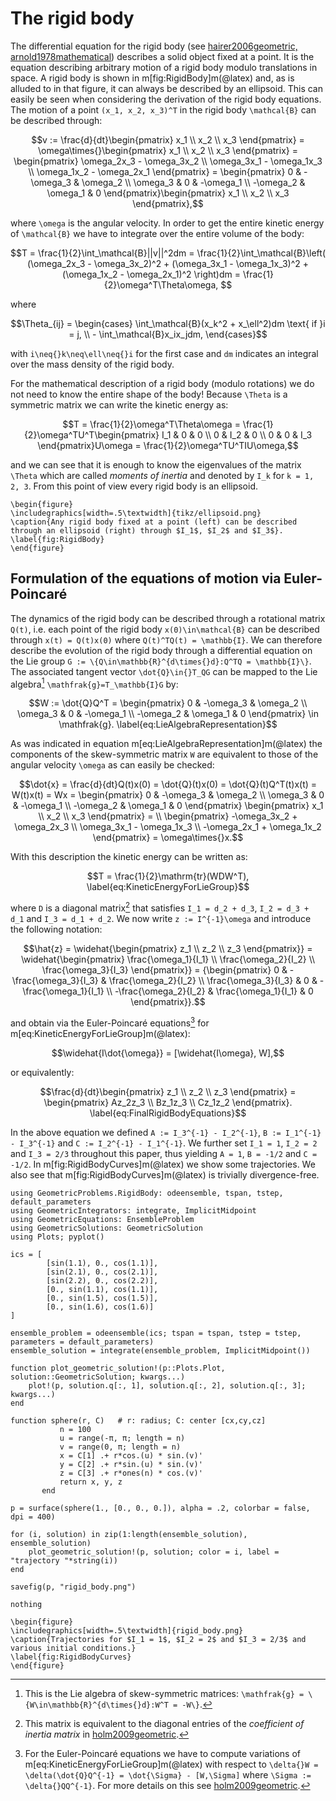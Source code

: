 # The rigid body

The differential equation for the rigid body (see [hairer2006geometric, arnold1978mathematical](@cite)) describes a solid object fixed at a point. It is the equation describing arbitrary motion of a rigid body modulo translations in space. A rigid body is shown in m[fig:RigidBody]m(@latex) and, as is alluded to in that figure, it can always be described by an ellipsoid. This can easily be seen when considering the derivation of the rigid body equations. The motion of a point ``(x_1, x_2, x_3)^T`` in the rigid body ``\mathcal{B}`` can be described through: 

```math
v := \frac{d}{dt}\begin{pmatrix} x_1 \\ x_2 \\ x_3 \end{pmatrix} = \omega\times{}\begin{pmatrix} x_1 \\ x_2 \\ x_3 \end{pmatrix} = \begin{pmatrix} \omega_2x_3 - \omega_3x_2 \\ \omega_3x_1 - \omega_1x_3 \\ \omega_1x_2 - \omega_2x_1 \end{pmatrix} = \begin{pmatrix} 0 & - \omega_3 & \omega_2 \\ \omega_3 & 0 & -\omega_1 \\ -\omega_2 & \omega_1 & 0 \end{pmatrix}\begin{pmatrix} x_1 \\ x_2 \\ x_3 \end{pmatrix},
```

where ``\omega`` is the angular velocity. In order to get the entire kinetic energy of ``\mathcal{B}`` we have to integrate over the entire volume of the body:

```math
T  = \frac{1}{2}\int_\mathcal{B}||v||^2dm = \frac{1}{2}\int_\mathcal{B}\left( (\omega_2x_3 - \omega_3x_2)^2 + (\omega_3x_1 - \omega_1x_3)^2 + (\omega_1x_2 - \omega_2x_1)^2 \right)dm = \frac{1}{2}\omega^T\Theta\omega,        
```

where 

```math
\Theta_{ij} = \begin{cases} \int_\mathcal{B}(x_k^2 + x_\ell^2)dm \text{ if }i = j, \\  
                             -  \int_\mathcal{B}x_ix_jdm, \end{cases}
```

with ``i\neq{}k\neq\ell\neq{}i`` for the first case and ``dm`` indicates an integral over the mass density of the rigid body.

For the mathematical description of a rigid body (modulo rotations) we do not need to know the entire shape of the body! Because ``\Theta`` is a symmetric matrix we can write the kinetic energy as:

```math
T = \frac{1}{2}\omega^T\Theta\omega = \frac{1}{2}\omega^TU^T\begin{pmatrix} I_1 & 0 & 0 \\ 0 & I_2 & 0 \\ 0 & 0 & I_3 \end{pmatrix}U\omega = \frac{1}{2}\omega^TU^TIU\omega,
```

and we can see that it is enough to know the eigenvalues of the matrix ``\Theta`` which are called *moments of inertia* and denoted by ``I_k`` for ``k = 1, 2, 3``. From this point of view every rigid body is an ellipsoid. 

```@raw latex
\begin{figure}
\includegraphics[width=.5\textwidth]{tikz/ellipsoid.png}
\caption{Any rigid body fixed at a point (left) can be described through an ellipsoid (right) through $I_1$, $I_2$ and $I_3$}.
\label{fig:RigidBody}
\end{figure}
```

## Formulation of the equations of motion via Euler-Poincaré

The dynamics of the rigid body can be described through a rotational matrix ``Q(t)``, i.e. each point of the rigid body ``x(0)\in\mathcal{B}`` can be described through ``x(t) = Q(t)x(0)`` where ``Q(t)^TQ(t) = \mathbb{I}``. We can therefore describe the evolution of the rigid body through a differential equation on the Lie group ``G := \{Q\in\mathbb{R}^{d\times{}d}:Q^TQ = \mathbb{I}\}``. The associated tangent vector ``\dot{Q}\in{}T_QG`` can be mapped to the Lie algebra[^1] ``\mathfrak{g}=T_\mathbb{I}G`` by:

```math
W := \dot{Q}Q^T = \begin{pmatrix} 0 & -\omega_3 & \omega_2 \\ \omega_3 & 0 & -\omega_1 \\ -\omega_2 & \omega_1 & 0 \end{pmatrix} \in \mathfrak{g}. 
\label{eq:LieAlgebraRepresentation}
```
[^1]: This is the Lie algebra of skew-symmetric matrices: ``\mathfrak{g} = \{W\in\mathbb{R}^{d\times{}d}:W^T = -W\}``.

As was indicated in equation m[eq:LieAlgebraRepresentation]m(@latex) the components of the skew-symmetric matrix ``W`` are equivalent to those of the angular velocity ``\omega`` as can easily be checked: 

```math
\dot{x} = \frac{d}{dt}Q(t)x(0) = \dot{Q}(t)x(0) = \dot{Q}(t)Q^T(t)x(t) = W(t)x(t) = Wx = \begin{pmatrix} 0 & -\omega_3 & \omega_2 \\ \omega_3 & 0 & -\omega_1 \\ -\omega_2 & \omega_1 & 0 \end{pmatrix} \begin{pmatrix} x_1 \\ x_2 \\ x_3 \end{pmatrix} = \\ \begin{pmatrix}  -\omega_3x_2 + \omega_2x_3 \\ \omega_3x_1 - \omega_1x_3 \\ -\omega_2x_1 + \omega_1x_2 \end{pmatrix} = \omega\times{}x.
```

With this description the kinetic energy can be written as: 

```math
T = \frac{1}{2}\mathrm{tr}(WDW^T),
\label{eq:KineticEnergyForLieGroup}
```
where ``D`` is a diagonal matrix[^2] that satisfies ``I_1 = d_2 + d_3``, ``I_2 = d_3 + d_1`` and ``I_3 = d_1 + d_2``. We now write ``z := I^{-1}\omega`` and introduce the following notation: 

```math
\hat{z} = \widehat{\begin{pmatrix} z_1 \\ z_2 \\ z_3 \end{pmatrix}} = \widehat{\begin{pmatrix} \frac{\omega_1}{I_1} \\ \frac{\omega_2}{I_2} \\ \frac{\omega_3}{I_3} \end{pmatrix}} = {\begin{pmatrix} 0 & -\frac{\omega_3}{I_3} & \frac{\omega_2}{I_2} \\ \frac{\omega_3}{I_3} & 0 & -\frac{\omega_1}{I_1} \\ -\frac{\omega_2}{I_2} & \frac{\omega_1}{I_1} & 0 \end{pmatrix}}.
```

[^2]: This matrix is equivalent to the diagonal entries of the *coefficient of inertia matrix* in [holm2009geometric](@cite).

and obtain via the Euler-Poincaré equations[^3] for m[eq:KineticEnergyForLieGroup]m(@latex): 

[^3]: For the Euler-Poincaré equations we have to compute variations of m[eq:KineticEnergyForLieGroup]m(@latex) with respect to ``\delta{}W = \delta(\dot{Q}Q^{-1} = \dot{\Sigma} - [W,\Sigma]`` where ``\Sigma := \delta{}QQ^{-1}``. For more details on this see [holm2009geometric](@cite).

```math
\widehat{I\dot{\omega}} = [\widehat{I\omega}, W],
```

or equivalently:

```math
\frac{d}{dt}\begin{pmatrix} z_1 \\  z_2 \\ z_3  \end{pmatrix}  = \begin{pmatrix} Az_2z_3 \\ Bz_1z_3 \\ Cz_1z_2 \end{pmatrix}.
\label{eq:FinalRigidBodyEquations}
```

In the above equation we defined ``A := I_3^{-1} - I_2^{-1}``, ``B := I_1^{-1} - I_3^{-1}`` and ``C := I_2^{-1} - I_1^{-1}``. We further set ``I_1 = 1``, ``I_2 = 2`` and ``I_3 = 2/3`` throughout this paper, thus yielding ``A = 1``, ``B = -1/2`` and ``C = -1/2``. In m[fig:RigidBodyCurves]m(@latex) we show some trajectories. We also see that m[fig:RigidBodyCurves]m(@latex) is trivially divergence-free.


```@eval 
using GeometricProblems.RigidBody: odeensemble, tspan, tstep, default_parameters
using GeometricIntegrators: integrate, ImplicitMidpoint
using GeometricEquations: EnsembleProblem
using GeometricSolutions: GeometricSolution
using Plots; pyplot()

ics = [
        [sin(1.1), 0., cos(1.1)],
        [sin(2.1), 0., cos(2.1)],
        [sin(2.2), 0., cos(2.2)],
        [0., sin(1.1), cos(1.1)],
        [0., sin(1.5), cos(1.5)], 
        [0., sin(1.6), cos(1.6)]
]

ensemble_problem = odeensemble(ics; tspan = tspan, tstep = tstep, parameters = default_parameters)
ensemble_solution = integrate(ensemble_problem, ImplicitMidpoint())

function plot_geometric_solution!(p::Plots.Plot, solution::GeometricSolution; kwargs...)
    plot!(p, solution.q[:, 1], solution.q[:, 2], solution.q[:, 3]; kwargs...)
end

function sphere(r, C)   # r: radius; C: center [cx,cy,cz]
           n = 100
           u = range(-π, π; length = n)
           v = range(0, π; length = n)
           x = C[1] .+ r*cos.(u) * sin.(v)'
           y = C[2] .+ r*sin.(u) * sin.(v)'
           z = C[3] .+ r*ones(n) * cos.(v)'
           return x, y, z
       end

p = surface(sphere(1., [0., 0., 0.]), alpha = .2, colorbar = false, dpi = 400)

for (i, solution) in zip(1:length(ensemble_solution), ensemble_solution)
    plot_geometric_solution!(p, solution; color = i, label = "trajectory "*string(i))
end

savefig(p, "rigid_body.png")

nothing
```

```@raw latex
\begin{figure}
\includegraphics[width=.5\textwidth]{rigid_body.png}
\caption{Trajectories for $I_1 = 1$, $I_2 = 2$ and $I_3 = 2/3$ and various initial conditions.}
\label{fig:RigidBodyCurves}
\end{figure}
```